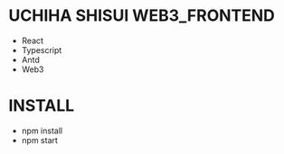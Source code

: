 # UCHIHA SHISUI WEB3_FRONTEND

- React
- Typescript
- Antd
- Web3

# INSTALL

- npm install
- npm start
